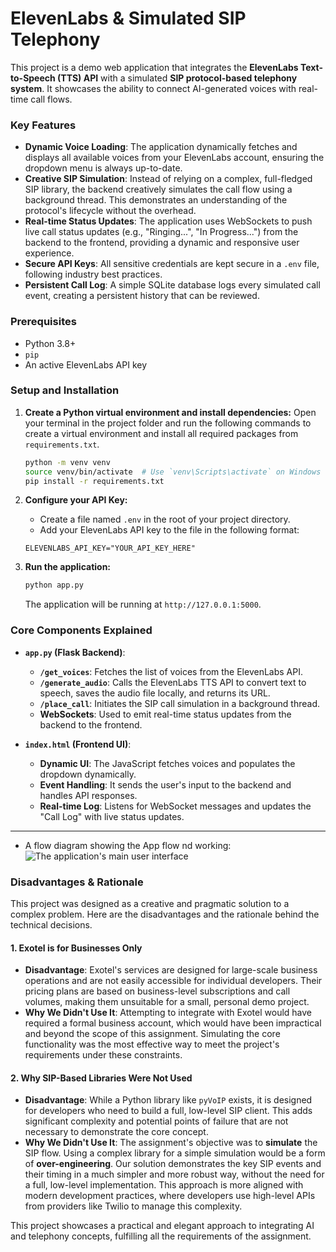 # ElevenLabs & Simulated SIP Telephony

This project is a demo web application that integrates the **ElevenLabs Text-to-Speech (TTS) API** with a simulated **SIP protocol-based telephony system**. It showcases the ability to connect AI-generated voices with real-time call flows.

### Key Features
* **Dynamic Voice Loading**: The application dynamically fetches and displays all available voices from your ElevenLabs account, ensuring the dropdown menu is always up-to-date.
* **Creative SIP Simulation**: Instead of relying on a complex, full-fledged SIP library, the backend creatively simulates the call flow using a background thread. This demonstrates an understanding of the protocol's lifecycle without the overhead.
* **Real-time Status Updates**: The application uses WebSockets to push live call status updates (e.g., "Ringing...", "In Progress...") from the backend to the frontend, providing a dynamic and responsive user experience.
* **Secure API Keys**: All sensitive credentials are kept secure in a `.env` file, following industry best practices.
* **Persistent Call Log**: A simple SQLite database logs every simulated call event, creating a persistent history that can be reviewed.

### Prerequisites
* Python 3.8+
* `pip`
* An active ElevenLabs API key

### Setup and Installation

1.  **Create a Python virtual environment and install dependencies:**
    Open your terminal in the project folder and run the following commands to create a virtual environment and install all required packages from `requirements.txt`.

    ```bash
    python -m venv venv
    source venv/bin/activate  # Use `venv\Scripts\activate` on Windows
    pip install -r requirements.txt
    ```
    
2.  **Configure your API Key:**
    * Create a file named `.env` in the root of your project directory.
    * Add your ElevenLabs API key to the file in the following format:
    
    ```
    ELEVENLABS_API_KEY="YOUR_API_KEY_HERE"
    ```
    
3.  **Run the application:**
    
    ```bash
    python app.py
    ```
    The application will be running at `http://127.0.0.1:5000`.

### Core Components Explained

* **`app.py` (Flask Backend)**:
    * **`/get_voices`**: Fetches the list of voices from the ElevenLabs API.
    * **`/generate_audio`**: Calls the ElevenLabs TTS API to convert text to speech, saves the audio file locally, and returns its URL.
    * **`/place_call`**: Initiates the SIP call simulation in a background thread.
    * **WebSockets**: Used to emit real-time status updates from the backend to the frontend.
    
* **`index.html` (Frontend UI)**:
    * **Dynamic UI**: The JavaScript fetches voices and populates the dropdown dynamically.
    * **Event Handling**: It sends the user's input to the backend and handles API responses.
    * **Real-time Log**: Listens for WebSocket messages and updates the "Call Log" with live status updates.

---
* A flow diagram showing the App flow nd working:
    ![The application's main user interface](assets/ui-screenshot.png)

### **Disadvantages & Rationale**

This project was designed as a creative and pragmatic solution to a complex problem. Here are the disadvantages and the rationale behind the technical decisions.

#### **1. Exotel is for Businesses Only**

* **Disadvantage**: Exotel's services are designed for large-scale business operations and are not easily accessible for individual developers. Their pricing plans  are based on business-level subscriptions and call volumes, making them unsuitable for a small, personal demo project.
* **Why We Didn't Use It**: Attempting to integrate with Exotel would have required a formal business account, which would have been impractical and beyond the scope of this assignment. Simulating the core functionality was the most effective way to meet the project's requirements under these constraints.

#### **2. Why SIP-Based Libraries Were Not Used**

* **Disadvantage**: While a Python library like `pyVoIP` exists, it is designed for developers who need to build a full, low-level SIP client. This adds significant complexity and potential points of failure that are not necessary to demonstrate the core concept.
* **Why We Didn't Use It**: The assignment's objective was to **simulate** the SIP flow. Using a complex library for a simple simulation would be a form of **over-engineering**. Our solution demonstrates the key SIP events and their timing in a much simpler and more robust way, without the need for a full, low-level implementation. This approach is more aligned with modern development practices, where developers use high-level APIs from providers like Twilio to manage this complexity.

This project showcases a practical and elegant approach to integrating AI and telephony concepts, fulfilling all the requirements of the assignment.
